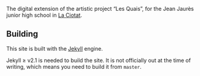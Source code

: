 The digital extension of the artistic project “Les Quais”, for the Jean Jaurès junior high school in [La Ciotat](https://wiki.openstreetmap.org/wiki/La_Ciotat).


Building
--------

This site is built with the [Jekyll](http://jekyllrb.com) engine.

Jekyll ≥ v2.1 is needed to build the site. It is not officially out at the time of writing, which means you need to build it from `master`.
